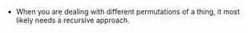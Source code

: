 - When you are dealing with different permutations of a thing, it most likely needs a recursive approach.